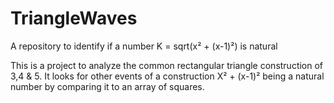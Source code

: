 # TriangleWaves
A repository to identify if a number K = sqrt(x² + (x-1)²) is natural 

This is a project to analyze the common rectangular triangle construction of 3,4 & 5. It looks for other events of a 
construction X² + (x-1)² being a natural number by comparing it to an array of squares.
